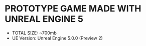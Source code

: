 # **PROTOTYPE GAME MADE WITH UNREAL ENGINE 5**

- TOTAL SIZE: ~700mb
- UE Version: Unreal Engine 5.0.0 (Preview 2)
